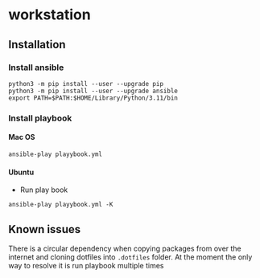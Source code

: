 # workstation
## Installation

### Install ansible

```
python3 -m pip install --user --upgrade pip
python3 -m pip install --user --upgrade ansible
export PATH=$PATH:$HOME/Library/Python/3.11/bin
```

### Install playbook
#### Mac OS

```
ansible-play playybook.yml
```

#### Ubuntu

- Run play book
```
ansible-play playybook.yml -K
```

## Known issues
There is a circular dependency when copying packages from over the internet and cloning dotfiles into `.dotfiles` folder. At the moment the only way to resolve it is run playbook multiple times
